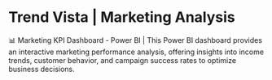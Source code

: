 # Trend Vista | Marketing Analysis
📊 Marketing KPI Dashboard - Power BI |  This Power BI dashboard provides an interactive marketing performance analysis, offering insights into income trends, customer behavior, and campaign success rates to optimize business decisions.
